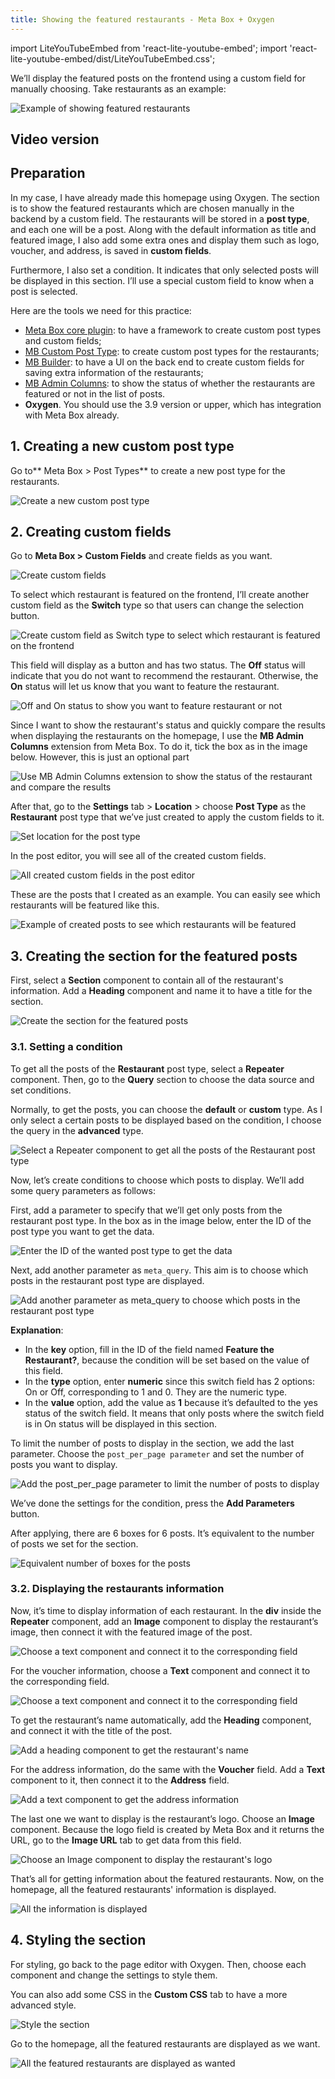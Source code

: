 ```yaml
---
title: Showing the featured restaurants - Meta Box + Oxygen
---
```

import LiteYouTubeEmbed from 'react-lite-youtube-embed';
import 'react-lite-youtube-embed/dist/LiteYouTubeEmbed.css';


We’ll display the featured posts on the frontend using a custom field for manually choosing. Take restaurants as an example:

![Example of showing featured restaurants ](https://i.imgur.com/5u7QYM9.png)

## Video version

<LiteYouTubeEmbed id='GZ8dFWAhnXA' />

## Preparation

In my case, I have already made this homepage using Oxygen. The section is to show the featured restaurants which are chosen manually in the backend by a custom field. The restaurants will be stored in a **post type**, and each one will be a post. Along with the default information as title and featured image, I also add some extra ones and display them such as logo, voucher, and address, is saved in **custom fields**.

Furthermore, I also set a condition. It indicates that only selected posts will be displayed in this section. I’ll use a special custom field to know when a post is selected.

Here are the tools we need for this practice:

* [Meta Box core plugin](https://metabox.io/): to have a framework to create custom post types and custom fields;
* [MB Custom Post Type](https://metabox.io/plugins/custom-post-type/): to create custom post types for the restaurants;
* [MB Builder](https://metabox.io/plugins/meta-box-builder/): to have a UI on the back end to create custom fields for saving extra information of the restaurants;
* [MB Admin Columns](https://metabox.io/plugins/mb-admin-columns/): to show the status of whether the restaurants are featured or not in the list of posts.
* **Oxygen**. You should use the 3.9 version or upper, which has integration with Meta Box already.

## 1. Creating a new custom post type

Go to** Meta Box > Post Types** to create a new post type for the restaurants.

![Create a new custom post type](https://i.imgur.com/J971WAs.png)

## 2. Creating custom fields

Go to **Meta Box > Custom Fields** and create fields as you want.

![Create custom fields](https://i.imgur.com/BHG0wDo.png)

To select which restaurant is featured on the frontend, I’ll create another custom field as the **Switch** type so that users can change the selection button.

![Create custom field as Switch type to select which restaurant is featured on the frontend](https://i.imgur.com/Mr1qsiG.png)

This field will display as a button and has two status. The **Off** status will indicate that you do not want to recommend the restaurant. Otherwise, the **On** status will let us know that you want to feature the restaurant.

![Off and On status to show you want to feature restaurant or not](https://i.imgur.com/RPBme1A.png)

Since I want to show the restaurant's status and quickly compare the results when displaying the restaurants on the homepage, I use the **MB Admin Columns** extension from Meta Box. To do it, tick the box as in the image below. However, this is just an optional part

![Use MB Admin Columns extension to show the status of the restaurant and compare the results](https://i.imgur.com/PZUWCYs.png)

After that, go to the **Settings** tab > **Location** > choose **Post Type** as the **Restaurant** post type that we’ve just created to apply the custom fields to it.

![Set location for the post type ](https://i.imgur.com/6txnpzB.png)

In the post editor, you will see all of the created custom fields.

![All created custom fields in the post editor](https://i.imgur.com/OEQLG3l.png)

These are the posts that I created as an example. You can easily see which restaurants will be featured like this.

![Example of created posts to see which restaurants will be featured](https://i.imgur.com/qI2RZfk.png)

## 3. Creating the section for the featured posts

First, select a **Section** component to contain all of the restaurant's information. Add a **Heading** component and name it to have a title for the section.

![Create the section for the featured posts](https://i.imgur.com/1RadUWF.png)

### 3.1. Setting a condition

To get all the posts of the **Restaurant** post type, select a **Repeater** component. Then, go to the **Query** section to choose the data source and set conditions.

Normally, to get the posts, you can choose the **default** or **custom** type. As I only select a certain posts to be displayed based on the condition, I choose the query in the **advanced** type.

![Select a Repeater component to get all the posts of the Restaurant post type](https://i.imgur.com/56WjHRI.png)

Now, let’s create conditions to choose which posts to display. We’ll add some query parameters as follows:

First, add a parameter to specify that we’ll get only posts from the restaurant post type. In the box as in the image below, enter the ID of the post type you want to get the data.

![Enter the ID of the wanted post type to get the data](https://i.imgur.com/gefnfAE.png)

Next, add another parameter as `meta_query`. This aim is to choose which posts in the restaurant post type are displayed.

![Add another parameter as meta_query to choose which posts in the restaurant post type](https://i.imgur.com/9dgat9w.png)

**Explanation**:

* In the **key** option, fill in the ID of the field named **Feature the Restaurant?**, because the condition will be set based on the value of this field.
* In the **type** option, enter **numeric** since this switch field has 2 options: On or Off, corresponding to 1 and 0. They are the numeric type.
* In the **value** option, add the value as **1** because it’s defaulted to the yes status of the switch field. It means that only posts where the switch field is in On status will be displayed in this section.

To limit the number of posts to display in the section, we add the last parameter. Choose the `post_per_page parameter` and set the number of posts you want to display.

![Add the post_per_page parameter to limit the number of posts to display ](https://i.imgur.com/1YXSJi4.png)

We’ve done the settings for the condition, press the **Add Parameters** button.

After applying, there are 6 boxes for 6 posts. It’s equivalent to the number of posts we set for the section.

![Equivalent number of boxes for the posts ](https://i.imgur.com/hfC2d2H.png)

### 3.2. Displaying the restaurants information

Now, it’s time to display information of each restaurant. In the **div** inside the **Repeater** component, add an **Image** component to display the restaurant’s image, then connect it with the featured image of the post.

![Choose a text component and connect it to the corresponding field](https://i.imgur.com/wjnVBty.png)

For the voucher information, choose a **Text** component and connect it to the corresponding field.

![Choose a text component and connect it to the corresponding field](https://i.imgur.com/lgm6Ybz.gif)

To get the restaurant’s name automatically, add the **Heading** component, and connect it with the title of the post.

![Add a heading component to get the restaurant's name](https://i.imgur.com/fBjvwKO.gif)

For the address information, do the same with the **Voucher** field. Add a **Text** component to it, then connect it to the **Address** field.

![Add a text component to get the address information](https://i.imgur.com/r5FcAHS.gif)

The last one we want to display is the restaurant’s logo. Choose an **Image** component. Because the logo field is created by Meta Box and it returns the URL, go to the **Image URL** tab to get data from this field.

![Choose an Image component to display the restaurant's logo](https://i.imgur.com/y9FhJjD.gif)

That’s all for getting information about the featured restaurants. Now, on the homepage, all the featured restaurants' information is displayed.

![All the information is displayed](https://i.imgur.com/o9MDqBS.png)

## 4. Styling the section

For styling, go back to the page editor with Oxygen. Then, choose each component and change the settings to style them.

You can also add some CSS in the **Custom CSS** tab to have a more advanced style.

![Style the section](https://i.imgur.com/wj2TehN.png)

Go to the homepage, all the featured restaurants are displayed as we want.

![All the featured restaurants are displayed as wanted](https://i.imgur.com/5u7QYM9.png)

